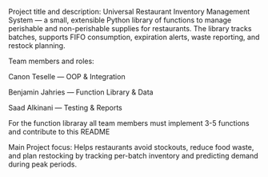 Project title and description:
Universal Restaurant Inventory Management System — a small, extensible Python library of functions to manage perishable and non-perishable supplies for restaurants. The library tracks batches, supports FIFO consumption, expiration alerts, waste reporting, and restock planning.

Team members and roles:

Canon Teselle — OOP & Integration

Benjamin Jahries — Function Library & Data 

Saad Alkinani — Testing & Reports 

For the function libraray all team members must implement 3-5 functions and contribute to this README


Main Project focus: Helps restaurants avoid stockouts, reduce food waste, and plan restocking by tracking per-batch inventory and predicting demand during peak periods.

